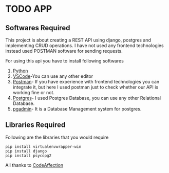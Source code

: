 # TODO APP

## Softwares Required
This project is about creating a REST API using django, postgres and implementing CRUD operations. I have not used any frontend technologies instead used POSTMAN software for sending requests.

For using this api you have to install following softwares
1. [Python](https://www.python.org/)
2. [VSCode](https://code.visualstudio.com/)-You can use any other editor
3. [Postman](https://www.postman.com/)- If you have experience with frontend technologies you can integrate it, but here I used postman just to check whether our API is working      fine or not.
4. [Postgres](https://www.postgresql.org/)- I used Postgres Database, you can use any other Relational Database.
5. [pgadmin](https://www.pgadmin.org/)- It is a Database Management system for postgres.


## Libraries Required
Following are the libraries that you would require

```
pip install virtualenvwrapper-win
pip install django
pip install psycopg2
```

All thanks to [CodeAffection](https://www.codaffection.com/)

